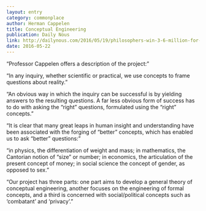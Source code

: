 ```yaml
---
layout: entry
category: commonplace
author: Herman Cappelen
title: Conceptual Engineering
publication: Daily Nous
link: http://dailynous.com/2016/05/19/philosophers-win-3-6-million-for-conceptual-engineering/
date: 2016-05-22
---
```


“Professor Cappelen offers a description of the project:”

“In any inquiry, whether scientific or practical, we use concepts to frame questions about reality.”

“An obvious way in which the inquiry can be successful is by yielding answers to the resulting questions. A far less obvious form of success has to do with asking the “right” questions, formulated using the “right” concepts.”

“It is clear that many great leaps in human insight and understanding have been associated with the forging of “better” concepts, which has enabled us to ask “better” questions:”

“in physics, the differentiation of weight and mass; in mathematics, the Cantorian notion of “size” or number; in economics, the articulation of the present concept of money; in social science the concept of gender, as opposed to sex.”

“Our project has three parts: one part aims to develop a general theory of conceptual engineering, another focuses on the engineering of formal concepts, and a third is concerned with social/political concepts such as ‘combatant’ and ‘privacy’.”
